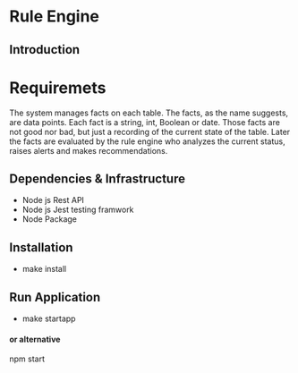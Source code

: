 <!-- @format -->

# Rule Engine

## Introduction

# Requiremets

The system manages facts on each table. The facts, as the name suggests, are data points. Each fact is a string, int, Boolean or date. Those facts are not good nor bad, but just a recording of the current state of the table. Later the facts are evaluated by the rule engine who analyzes the current status, raises alerts and makes recommendations.

## Dependencies & Infrastructure

- Node js Rest API
- Node js Jest testing framwork
- Node Package

## Installation

- make install

## Run Application

- make startapp

#### or alternative

npm start

